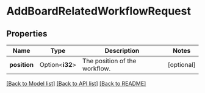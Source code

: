 # AddBoardRelatedWorkflowRequest

## Properties

Name | Type | Description | Notes
------------ | ------------- | ------------- | -------------
**position** | Option<**i32**> | The position of the workflow. | [optional]

[[Back to Model list]](../README.md#documentation-for-models) [[Back to API list]](../README.md#documentation-for-api-endpoints) [[Back to README]](../README.md)


